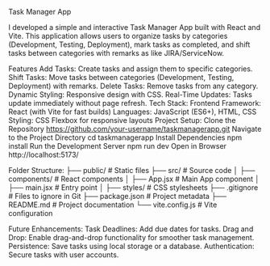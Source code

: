Task Manager App

I developed a simple and interactive Task Manager App built with React and Vite. This application allows users to organize tasks by categories (Development, Testing, Deployment), mark tasks as completed, and shift tasks between categories with remarks as like JIRA/ServiceNow.

Features
Add Tasks: Create tasks and assign them to specific categories.
Shift Tasks: Move tasks between categories (Development, Testing, Deployment) with remarks.
Delete Tasks: Remove tasks from any category.
Dynamic Styling: Responsive design with CSS.
Real-Time Updates: Tasks update immediately without page refresh.
Tech Stack:
Frontend Framework: React (with Vite for fast builds)
Languages: JavaScript (ES6+), HTML, CSS
Styling: CSS Flexbox for responsive layouts
Project Setup:
Clone the Repository
https://github.com/your-username/taskmanagerapp.git
Navigate to the Project Directory
cd taskmanagerapp
Install Dependencies
npm install
Run the Development Server
npm run dev
Open in Browser
http://localhost:5173/

Folder Structure:
├── public/                # Static files
├── src/                   # Source code
│   ├── components/        # React components
│   ├── App.jsx            # Main App component
│   ├── main.jsx           # Entry point
│   ├── styles/            # CSS stylesheets
├── .gitignore             # Files to ignore in Git
├── package.json           # Project metadata
├── README.md              # Project documentation
└── vite.config.js         # Vite configuration

Future Enhancements:
Task Deadlines: Add due dates for tasks.
Drag and Drop: Enable drag-and-drop functionality for smoother task management.
Persistence: Save tasks using local storage or a database.
Authentication: Secure tasks with user accounts.

